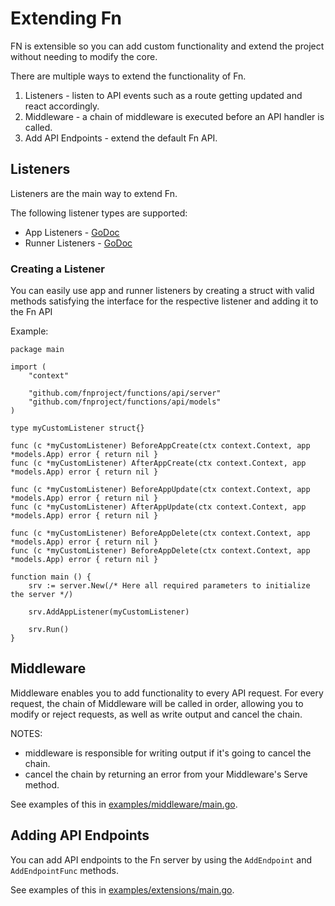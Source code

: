 # Extending Fn

FN is extensible so you can add custom functionality and extend the project without needing to modify the core.

There are multiple ways to extend the functionality of Fn.

1. Listeners - listen to API events such as a route getting updated and react accordingly.
1. Middleware - a chain of middleware is executed before an API handler is called.
1. Add API Endpoints - extend the default Fn API.

## Listeners

Listeners are the main way to extend Fn.

The following listener types are supported:

* App Listeners - [GoDoc](https://godoc.org/github.com/fnproject/functions/api/server#AppListener)
* Runner Listeners - [GoDoc](https://godoc.org/github.com/fnproject/functions/api/server#RunnerListener)

### Creating a Listener

You can easily use app and runner listeners by creating a struct with valid methods satisfying the interface for the respective listener and adding it to the Fn API

Example:

```
package main

import (
    "context"

    "github.com/fnproject/functions/api/server"
    "github.com/fnproject/functions/api/models"
)

type myCustomListener struct{}

func (c *myCustomListener) BeforeAppCreate(ctx context.Context, app *models.App) error { return nil }
func (c *myCustomListener) AfterAppCreate(ctx context.Context, app *models.App) error { return nil }

func (c *myCustomListener) BeforeAppUpdate(ctx context.Context, app *models.App) error { return nil }
func (c *myCustomListener) AfterAppUpdate(ctx context.Context, app *models.App) error { return nil }

func (c *myCustomListener) BeforeAppDelete(ctx context.Context, app *models.App) error { return nil }
func (c *myCustomListener) BeforeAppDelete(ctx context.Context, app *models.App) error { return nil }

function main () {
    srv := server.New(/* Here all required parameters to initialize the server */)

    srv.AddAppListener(myCustomListener)

    srv.Run()
}
```

## Middleware

Middleware enables you to add functionality to every API request. For every request, the chain of Middleware will be called
in order, allowing you to modify or reject requests, as well as write output and cancel the chain.

NOTES:

* middleware is responsible for writing output if it's going to cancel the chain.
* cancel the chain by returning an error from your Middleware's Serve method.

See examples of this in [examples/middleware/main.go](../../examples/middleware/main.go).

## Adding API Endpoints

You can add API endpoints to the Fn server by using the `AddEndpoint` and `AddEndpointFunc` methods.

See examples of this in [examples/extensions/main.go](../../examples/extensions/main.go).
